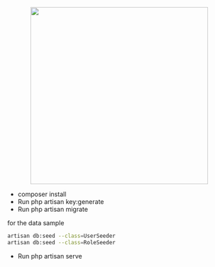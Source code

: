 <p align="center"><a href="https://laravel.com" target="_blank"><img src="https://raw.githubusercontent.com/laravel/art/master/logo-lockup/5%20SVG/2%20CMYK/1%20Full%20Color/laravel-logolockup-cmyk-red.svg" width="400"></a></p>

- composer install
- Run php artisan key:generate
- Run php artisan migrate

for the data sample

```bash
artisan db:seed --class=UserSeeder
artisan db:seed --class=RoleSeeder
```

- Run php artisan serve 